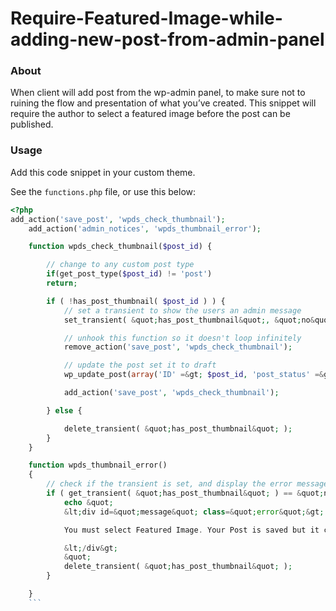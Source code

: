 # Require-Featured-Image-while-adding-new-post-from-admin-panel

### About ###

When client will add post from the wp-admin panel, to make sure not to ruining the flow and presentation of what you’ve created. 
This snippet will require the author to select a featured image before the post can be published.


### Usage ###

Add this code snippet in your custom theme.

See the `functions.php` file, or use this below:

```php
<?php
add_action('save_post', 'wpds_check_thumbnail');
    add_action('admin_notices', 'wpds_thumbnail_error');

    function wpds_check_thumbnail($post_id) {

        // change to any custom post type
        if(get_post_type($post_id) != 'post')
        return;

        if ( !has_post_thumbnail( $post_id ) ) {
            // set a transient to show the users an admin message
            set_transient( &quot;has_post_thumbnail&quot;, &quot;no&quot; );

            // unhook this function so it doesn't loop infinitely
            remove_action('save_post', 'wpds_check_thumbnail');

            // update the post set it to draft
            wp_update_post(array('ID' =&gt; $post_id, 'post_status' =&gt; 'draft'));

            add_action('save_post', 'wpds_check_thumbnail');

        } else {

            delete_transient( &quot;has_post_thumbnail&quot; );
        }
    }

    function wpds_thumbnail_error()
    {
        // check if the transient is set, and display the error message
        if ( get_transient( &quot;has_post_thumbnail&quot; ) == &quot;no&quot; ) {
            echo &quot;
            &lt;div id=&quot;message&quot; class=&quot;error&quot;&gt;

            You must select Featured Image. Your Post is saved but it can not be published.

            &lt;/div&gt;
            &quot;
            delete_transient( &quot;has_post_thumbnail&quot; );
        }

    }
    ```
